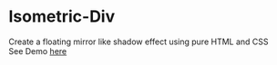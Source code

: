 # Isometric-Div
Create a floating mirror like shadow effect using pure HTML and CSS<br/>
See Demo <a href="http://htmlpreview.github.com/?https://github.com/Bornkhan/Isometric-Div/blob/master/index.html">here</a>
